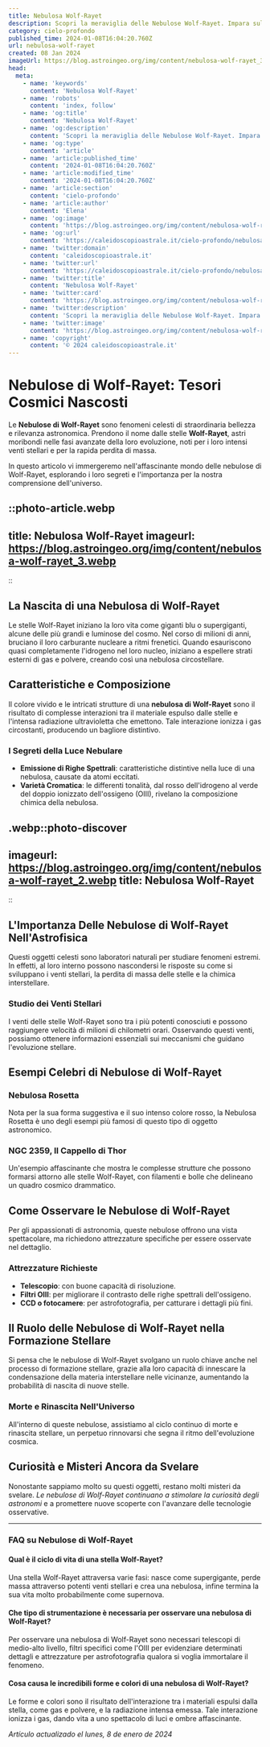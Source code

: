 ```yaml
---
title: Nebulosa Wolf-Rayet
description: Scopri la meraviglia delle Nebulose Wolf-Rayet. Impara sulle stelle più calde dell’universo in un viaggio astronomico affascinante.
category: cielo-profondo
published_time: 2024-01-08T16:04:20.760Z
url: nebulosa-wolf-rayet
created: 08 Jan 2024
imageUrl: https://blog.astroingeo.org/img/content/nebulosa-wolf-rayet_3.webp
head:
  meta:
    - name: 'keywords'
      content: 'Nebulosa Wolf-Rayet'
    - name: 'robots'
      content: 'index, follow'
    - name: 'og:title'
      content: 'Nebulosa Wolf-Rayet'
    - name: 'og:description'
      content: 'Scopri la meraviglia delle Nebulose Wolf-Rayet. Impara sulle stelle più calde dell’universo in un viaggio astronomico affascinante.'
    - name: 'og:type'
      content: 'article'
    - name: 'article:published_time'
      content: '2024-01-08T16:04:20.760Z'
    - name: 'article:modified_time'
      content: '2024-01-08T16:04:20.760Z'
    - name: 'article:section'
      content: 'cielo-profondo'
    - name: 'article:author'
      content: 'Elena'
    - name: 'og:image'
      content: 'https://blog.astroingeo.org/img/content/nebulosa-wolf-rayet_3.webp'
    - name: 'og:url'
      content: 'https://caleidoscopioastrale.it/cielo-profondo/nebulosa-wolf-rayet'
    - name: 'twitter:domain'
      content: 'caleidoscopioastrale.it'
    - name: 'twitter:url'
      content: 'https://caleidoscopioastrale.it/cielo-profondo/nebulosa-wolf-rayet'
    - name: 'twitter:title'
      content: 'Nebulosa Wolf-Rayet'
    - name: 'twitter:card'
      content: 'https://blog.astroingeo.org/img/content/nebulosa-wolf-rayet_3.webp'
    - name: 'twitter:description'
      content: 'Scopri la meraviglia delle Nebulose Wolf-Rayet. Impara sulle stelle più calde dell’universo in un viaggio astronomico affascinante.'
    - name: 'twitter:image'
      content: 'https://blog.astroingeo.org/img/content/nebulosa-wolf-rayet_3.webp'
    - name: 'copyright'
      content: '© 2024 caleidoscopioastrale.it'
---
```

# Nebulose di Wolf-Rayet: Tesori Cosmici Nascosti

Le **Nebulose di Wolf-Rayet** sono fenomeni celesti di straordinaria bellezza e rilevanza astronomica. Prendono il nome dalle stelle **Wolf-Rayet**, astri moribondi nelle fasi avanzate della loro evoluzione, noti per i loro intensi venti stellari e per la rapida perdita di massa.

In questo articolo vi immergeremo nell'affascinante mondo delle nebulose di Wolf-Rayet, esplorando i loro segreti e l'importanza per la nostra comprensione dell'universo.

::photo-article.webp
---
title: Nebulosa Wolf-Rayet
imageurl: https://blog.astroingeo.org/img/content/nebulosa-wolf-rayet_3.webp
---
::

## La Nascita di una Nebulosa di Wolf-Rayet

Le stelle Wolf-Rayet iniziano la loro vita come giganti blu o supergiganti, alcune delle più grandi e luminose del cosmo. Nel corso di milioni di anni, bruciano il loro carburante nucleare a ritmi frenetici. Quando esauriscono quasi completamente l'idrogeno nel loro nucleo, iniziano a espellere strati esterni di gas e polvere, creando così una nebulosa circostellare.

## Caratteristiche e Composizione

Il colore vivido e le intricati strutture di una **nebulosa di Wolf-Rayet** sono il risultato di complesse interazioni tra il materiale espulso dalle stelle e l'intensa radiazione ultravioletta che emettono. Tale interazione ionizza i gas circostanti, producendo un bagliore distintivo.

### I Segreti della Luce Nebulare

- **Emissione di Righe Spettrali**: caratteristiche distintive nella luce di una nebulosa, causate da atomi eccitati.
- **Varietà Cromatica**: le differenti tonalità, dal rosso dell'idrogeno al verde del doppio ionizzato dell'ossigeno (OIII), rivelano la composizione chimica della nebulosa.

.webp::photo-discover
---
imageurl: https://blog.astroingeo.org/img/content/nebulosa-wolf-rayet_2.webp
title: Nebulosa Wolf-Rayet
---
::

## L'Importanza Delle Nebulose di Wolf-Rayet Nell'Astrofisica

Questi oggetti celesti sono laboratori naturali per studiare fenomeni estremi. In effetti, al loro interno possono nascondersi le risposte su come si sviluppano i venti stellari, la perdita di massa delle stelle e la chimica interstellare.

### Studio dei Venti Stellari

I venti delle stelle Wolf-Rayet sono tra i più potenti conosciuti e possono raggiungere velocità di milioni di chilometri orari. Osservando questi venti, possiamo ottenere informazioni essenziali sui meccanismi che guidano l'evoluzione stellare.

## Esempi Celebri di Nebulose di Wolf-Rayet

### Nebulosa Rosetta

Nota per la sua forma suggestiva e il suo intenso colore rosso, la Nebulosa Rosetta è uno degli esempi più famosi di questo tipo di oggetto astronomico.

### NGC 2359, Il Cappello di Thor

Un'esempio affascinante che mostra le complesse strutture che possono formarsi attorno alle stelle Wolf-Rayet, con filamenti e bolle che delineano un quadro cosmico drammatico.

## Come Osservare le Nebulose di Wolf-Rayet

Per gli appassionati di astronomia, queste nebulose offrono una vista spettacolare, ma richiedono attrezzature specifiche per essere osservate nel dettaglio.

### Attrezzature Richieste

- **Telescopio**: con buone capacità di risoluzione.
- **Filtri OIII**: per migliorare il contrasto delle righe spettrali dell'ossigeno.
- **CCD o fotocamere**: per astrofotografia, per catturare i dettagli più fini.

## Il Ruolo delle Nebulose di Wolf-Rayet nella Formazione Stellare

Si pensa che le nebulose di Wolf-Rayet svolgano un ruolo chiave anche nel processo di formazione stellare, grazie alla loro capacità di innescare la condensazione della materia interstellare nelle vicinanze, aumentando la probabilità di nascita di nuove stelle.

### Morte e Rinascita Nell'Universo

All'interno di queste nebulose, assistiamo al ciclo continuo di morte e rinascita stellare, un perpetuo rinnovarsi che segna il ritmo dell'evoluzione cosmica.

## Curiosità e Misteri Ancora da Svelare

Nonostante sappiamo molto su questi oggetti, restano molti misteri da svelare. *Le nebulose di Wolf-Rayet continuano a stimolare la curiosità degli astronomi* e a promettere nuove scoperte con l'avanzare delle tecnologie osservative.

---

### FAQ su Nebulose di Wolf-Rayet

#### Qual è il ciclo di vita di una stella Wolf-Rayet?
Una stella Wolf-Rayet attraversa varie fasi: nasce come supergigante, perde massa attraverso potenti venti stellari e crea una nebulosa, infine termina la sua vita molto probabilmente come supernova.

#### Che tipo di strumentazione è necessaria per osservare una nebulosa di Wolf-Rayet?
Per osservare una nebulosa di Wolf-Rayet sono necessari telescopi di medio-alto livello, filtri specifici come l'OIII per evidenziare determinati dettagli e attrezzature per astrofotografia qualora si voglia immortalare il fenomeno.

#### Cosa causa le incredibili forme e colori di una nebulosa di Wolf-Rayet?
Le forme e colori sono il risultato dell'interazione tra i materiali espulsi dalla stella, come gas e polvere, e la radiazione intensa emessa. Tale interazione ionizza i gas, dando vita a uno spettacolo di luci e ombre affascinante.

_Artículo actualizado el lunes, 8 de enero de 2024_